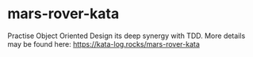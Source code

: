 # mars-rover-kata
Practise Object Oriented Design its deep synergy with TDD. More details may be found here: https://kata-log.rocks/mars-rover-kata
